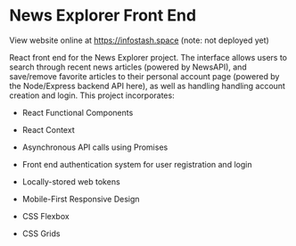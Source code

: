 # News Explorer Front End

View website online at https://infostash.space (note: not deployed yet)

React front end for the News Explorer project. The interface allows users to search through recent news articles (powered by NewsAPI), and save/remove favorite articles to their personal account page (powered by the Node/Express backend API here), as well as handling handling account creation and login. This project incorporates:

- React Functional Components

- React Context

- Asynchronous API calls using Promises

- Front end authentication system for user registration and login

- Locally-stored web tokens

- Mobile-First Responsive Design

- CSS Flexbox

- CSS Grids
